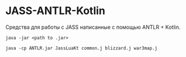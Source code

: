 # JASS-ANTLR-Kotlin

Средства для работы с JASS написанные с помощью ANTLR + Kotlin.

```
java -jar <path to .jar>
```

```
java -cp ANTLR.jar JassLuaKt common.j blizzard.j war3map.j 
```
